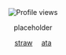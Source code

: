 <div align="center">    
  <img src="https://komarev.com/ghpvc/?username=Iimbus&label=&color=7ED956&style=plastic" alt="Profile views"/>
</div>

<p align="center">
  placeholder
</p>
  
<p align="center">
  <a href="https://takumifujiwara.straw.page/">straw</a>  ⠀
  <a href="https://github.com/user-attachments/assets/4365356e-381c-4b82-bed5-0c689875618b" alt="GIF"</a>
  <a href="https://bryce.atabook.org">ata</a>
</p>
